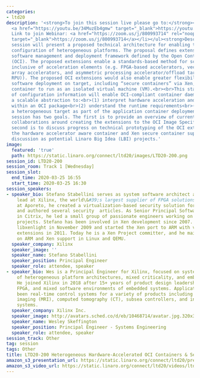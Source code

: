 ```yaml
---
categories:
- ltd20
description: '<strong>To join this session live please go to:</strong><br><ul><li>YouTube:
  <a href="https://youtu.be/34MuzEb4gmw" target="_blank">https://youtu.be/34MuzEb4gmw</a></li><li>Zoom:
  Link to join Webinar: <a href="https://zoom.us/j/800993714" rel="noopener noreferrer"
  target="_blank">https://zoom.us/j/800993714</a></li></ul><strong>Description:&nbsp;</strong><br><br>This
  session will present a proposed technical architecture for enabling the dynamic
  configuration of heterogeneous platforms. The proposal defines extensions to the
  software management and deployment framework defined by the Open Container Initiative
  (OCI). The proposed extensions enable a standards-based method for scalable configuration
  inclusive of acceleration elements (e.g. FPGA-based accelerators, vector processor
  array accelerators, and asymmetric processing accelerator/offload targets (DSP,
  RPU)). The proposed OCI extensions would also enable greater flexibility in runtime
  software deployment on target, including “secure containers” via Xen, allowing each
  container to run as an isolated virtual machine (VM).<br><br>This standardization
  of configuration information will enable OCI-compliant container daemons to have
  a scalable abstraction to:<br>(1) interpret hardware acceleration and VM components
  within an OCI package<br>(2) understand the runtime requirements<br>(3) configure
  a heterogeneous target as part of the application container deployment process<br><br>The
  session has two goals. The first is to provide an overview of current proposal and
  collaborations around creating the extensions to the OCI Image Specification. The
  second is to discuss progress on technical prototyping of the OCI extensions. Both
  the hardware accelerator aware container and Xen secure container support are under
  discussion as potential Linaro Big Idea (LBI) projects.'
image:
  featured: 'true'
  path: https://static.linaro.org/connect/ltd20/images/LTD20-200.png
session_id: LTD20-200
session_room: Track 1 [Wednesday]
session_slot:
  end_time: 2020-03-25 16:55
  start_time: 2020-03-25 16:30
session_speakers:
- speaker_bio: Stefano Stabellini serves as system software architect and virtualization
    lead at Xilinx, the world\&#39;s largest supplier of FPGA solutions. Previously,
    at Aporeto, he created a virtualization-based security solution for containers
    and authored several security  articles. As Senior Principal Software Engineer
    in Citrix, he led a small group of passionate engineers working on Open Source
    projects. Stefano has been involved in Xen development since 2007. He created
    libxenlight in November 2009 and started the Xen port to ARM with virtualization
    extensions in 2011. Today he is a Xen Project committer, and he maintains Xen
    on ARM and Xen support in Linux and QEMU.
  speaker_company: Xilinx
  speaker_image: ''
  speaker_name: Stefano Stabellini
  speaker_position: Principal Engineer
  speaker_role: attendee, speaker
- speaker_bio: Wes is a Principal Engineer for Xilinx, focused on systems engineering
    of heterogeneous platform architectures, mixed criticality, and embedded design.
    He joined Xilinx in 2018 after 15+ years of product design leadership in hardware,
    FPGA, and mixed software environments of embedded systems. Application focus has
    been real-time control systems for a variety of products including magnetic resonance
    imaging (MRI), computed tomography (CT), subsea controllers, and industrial control
    systems.
  speaker_company: Xilinx Inc.
  speaker_image: http://avatars.sched.co/d/eb/10468714/avatar.jpg.320x320px.jpg?64e
  speaker_name: Wesley Skeffington
  speaker_position: Principal Engineer - Systems Engineering
  speaker_role: attendee, speaker
session_track: Other
tag: session
tags: Other
title: LTD20-200 Heterogeneous Hardware-Accelerated OCI Containers & Secure OCI Containers
amazon_s3_presentation_url: https://static.linaro.org/connect/ltd20/presentations/LTD20-200-0.pdf
amazon_s3_video_url: https://static.linaro.org/connect/ltd20/videos/ltd20-200.mp4
---
```

